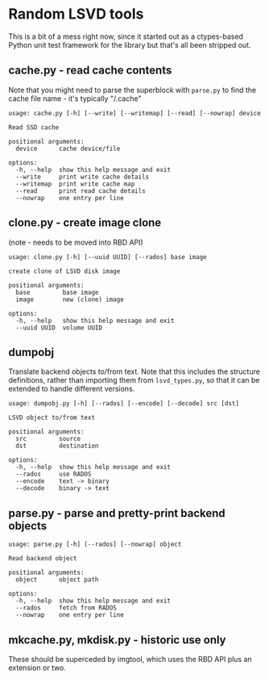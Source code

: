 # Random LSVD tools

This is a bit of a mess right now, since it started out as a ctypes-based Python unit test framework for the library but that's all been stripped out.

## cache.py - read cache contents
Note that you might need to parse the superblock with `parse.py` to find the cache file name - it's typically "<cache dir>/<uuid>.cache"

```
usage: cache.py [-h] [--write] [--writemap] [--read] [--nowrap] device

Read SSD cache

positional arguments:
  device      cache device/file

options:
  -h, --help  show this help message and exit
  --write     print write cache details
  --writemap  print write cache map
  --read      print read cache details
  --nowrap    one entry per line
```

## clone.py - create image clone

(note - needs to be moved into RBD API)

```
usage: clone.py [-h] [--uuid UUID] [--rados] base image

create clone of LSVD disk image

positional arguments:
  base         base image
  image        new (clone) image

options:
  -h, --help   show this help message and exit
  --uuid UUID  volume UUID
```

## dumpobj

Translate backend objects to/from text. Note that this includes the structure definitions, rather than importing them from `lsvd_types.py`, so that it can be extended to handle different versions.

```
usage: dumpobj.py [-h] [--rados] [--encode] [--decode] src [dst]

LSVD object to/from text

positional arguments:
  src         source
  dst         destination

options:
  -h, --help  show this help message and exit
  --rados     use RADOS
  --encode    text -> binary
  --decode    binary -> text

```

## parse.py - parse and pretty-print backend objects
```
usage: parse.py [-h] [--rados] [--nowrap] object

Read backend object

positional arguments:
  object      object path

options:
  -h, --help  show this help message and exit
  --rados     fetch from RADOS
  --nowrap    one entry per line
```

## mkcache.py, mkdisk.py - historic use only

These should be superceded by imgtool, which uses the RBD API plus an extension or two.

